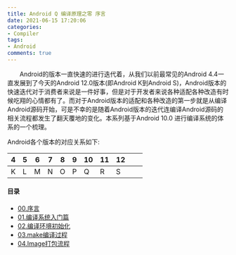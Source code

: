 ```yaml
---
title: Android Q 编译原理之零 序言
date: 2021-06-15 17:20:06
categories:
- Compiler
tags:
- Android
comments: true
---
```


<p style="text-indent:2em">Android的版本一直快速的进行迭代着，从我们以前最常见的Android 4.4一直发展到了今天的Android 12.0版本(即Android K到Android S)，Android版本的快速迭代对于消费者来说是一件好事，但是对于开发者来说各种适配各种改造有时候吃翔的心情都有了。而对于Android版本的适配和各种改造的第一步就是从编译Android源码开始，可是不幸的是随着Android版本的迭代连编译Android源码的相关流程都发生了翻天覆地的变化。本系列基于Android 10.0 进行编译系统的体系的一个梳理。</p>

Android各个版本的对应关系如下:

| 4    | 5    | 6    | 7    | 8    | 9    | 10   | 11   | 12   |      |      |
| ---- | ---- | ---- | ---- | ---- | ---- | ---- | ---- | ---- | ---- | ---- |
| K    | L    | M    | N    | O    | P    | Q    | R    | S    |      |      |

#### 目录

- [00.序言](https://ljw-luojianwei.github.io/2021/06/15/Android-Q-编译原理之零-序言)
- [01.编译系统入门篇](https://ljw-luojianwei.github.io/2021/06/15/Android-Q-编译原理之一-编译系统入门篇)
- [02.编译环境初始化](https://ljw-luojianwei.github.io/2021/06/16/Android-Q-编译原理之二-编译环境初始化)
- [03.make编译过程](https://ljw-luojianwei.github.io/2021/06/17/Android-Q-编译系统之三-make编译过程/)
- [04.Image打包流程](https://luojianwei.top/2021/06/17/Android-Q-编译系统之四-Image打包流程/)

